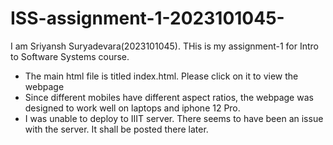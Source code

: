 # ISS-assignment-1-2023101045-
I am Sriyansh Suryadevara(2023101045). THis is my assignment-1 for Intro to Software Systems course.
- The main html file is titled index.html. Please click on it to view the webpage
- Since different mobiles have different aspect ratios, the webpage was designed to work well on laptops and iphone 12 Pro.
- I was unable to deploy to IIIT server. There seems to have been an issue with the server. It shall be posted there later.

